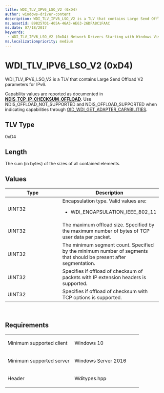```yaml
---
title: WDI_TLV_IPV6_LSO_V2 (0xD4)
author: windows-driver-content
description: WDI_TLV_IPV6_LSO_V2 is a TLV that contains Large Send Offload V2 parameters for IPv6.
ms.assetid: 898257D1-405A-46A3-AE63-26DFA8C1FAAC
ms.date: 07/18/2017 
keywords:
 - WDI_TLV_IPV6_LSO_V2 (0xD4) Network Drivers Starting with Windows Vista
ms.localizationpriority: medium
---
```


# WDI\_TLV\_IPV6\_LSO\_V2 (0xD4)


WDI\_TLV\_IPV6\_LSO\_V2 is a TLV that contains Large Send Offload V2 parameters for IPv6.

Capability values are reported as documented in [**NDIS\_TCP\_IP\_CHECKSUM\_OFFLOAD**](https://msdn.microsoft.com/library/windows/hardware/ff567878). Use NDIS\_OFFLOAD\_NOT\_SUPPORTED and NDIS\_OFFLOAD\_SUPPORTED when indicating capabilities through [OID\_WDI\_GET\_ADAPTER\_CAPABILITIES](https://msdn.microsoft.com/library/windows/hardware/dn925838).

## TLV Type


0xD4

## Length


The sum (in bytes) of the sizes of all contained elements.

## Values


<table>
<colgroup>
<col width="50%" />
<col width="50%" />
</colgroup>
<thead>
<tr class="header">
<th>Type</th>
<th>Description</th>
</tr>
</thead>
<tbody>
<tr class="odd">
<td>UINT32</td>
<td>Encapsulation type. Valid values are:
<ul>
<li>WDI_ENCAPSULATION_IEEE_802_11</li>
</ul></td>
</tr>
<tr class="even">
<td>UINT32</td>
<td>The maximum offload size. Specified by the maximum number of bytes of TCP user data per packet.</td>
</tr>
<tr class="odd">
<td>UINT32</td>
<td>The minimum segment count. Specified by the minimum number of segments that should be present after segmentation.</td>
</tr>
<tr class="even">
<td>UINT32</td>
<td>Specifies if offload of checksum of packets with IP extension headers is supported.</td>
</tr>
<tr class="odd">
<td>UINT32</td>
<td>Specifies if offload of checksum with TCP options is supported.</td>
</tr>
</tbody>
</table>

 

Requirements
------------

<table>
<colgroup>
<col width="50%" />
<col width="50%" />
</colgroup>
<tbody>
<tr class="odd">
<td><p>Minimum supported client</p></td>
<td><p>Windows 10</p></td>
</tr>
<tr class="even">
<td><p>Minimum supported server</p></td>
<td><p>Windows Server 2016</p></td>
</tr>
<tr class="odd">
<td><p>Header</p></td>
<td>Wditypes.hpp</td>
</tr>
</tbody>
</table>

 

 




